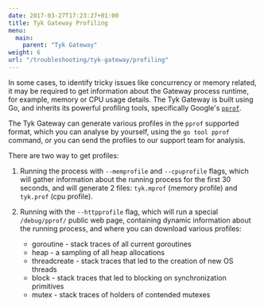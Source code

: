 ```yaml
---
date: 2017-03-27T17:23:27+01:00
title: Tyk Gateway Profiling
menu:
  main:
    parent: "Tyk Gateway"
weight: 6
url: "/troubleshooting/tyk-gateway/profiling"
---
```


In some cases, to identify tricky issues like concurrency or memory related, it may be required to get information about the Gateway process runtime, for example, memory or CPU usage details.
The Tyk Gateway is built using Go, and inherits its powerful profiling tools, specifically Google's [`pprof`](https://github.com/google/pprof/blob/master/doc/pprof.md).

The Tyk Gateway can generate various profiles in the `pprof` supported format, which you can analyse by yourself, using the `go tool pprof` command, or you can send the profiles to our support team for analysis.

There are two way to get profiles:
1. Running the process with `--memprofile` and `--cpuprofile` flags, which will gather information about the running process for the first 30 seconds, and will generate 2 files: `tyk.mprof` (memory profile) and `tyk.prof` (cpu profile).
2. Running with the `--httpprofile` flag, which will run a special `/debug/pprof/` public web page, containing dynamic information about the running process, and where you can download various profiles:

    * goroutine    - stack traces of all current goroutines
    * heap         - a sampling of all heap allocations
    * threadcreate - stack traces that led to the creation of new OS threads
    * block        - stack traces that led to blocking on synchronization primitives
    * mutex        - stack traces of holders of contended mutexes

